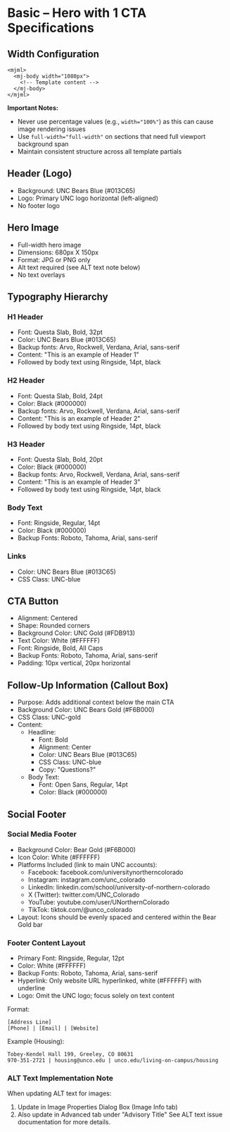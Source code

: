 # Basic – Hero with 1 CTA Specifications

## Width Configuration

```mjml
<mjml>
  <mj-body width="1080px">
    <!-- Template content -->
  </mj-body>
</mjml>
```

**Important Notes:**

- Never use percentage values (e.g., `width="100%"`) as this can cause image rendering issues
- Use `full-width="full-width"` on sections that need full viewport background span
- Maintain consistent structure across all template partials

## Header (Logo)

- Background: UNC Bears Blue (#013C65)
- Logo: Primary UNC logo horizontal (left-aligned)
- No footer logo

## Hero Image

- Full-width hero image
- Dimensions: 680px X 150px
- Format: JPG or PNG only
- Alt text required (see ALT text note below)
- No text overlays

## Typography Hierarchy

### H1 Header

- Font: Questa Slab, Bold, 32pt
- Color: UNC Bears Blue (#013C65)
- Backup fonts: Arvo, Rockwell, Verdana, Arial, sans-serif
- Content: "This is an example of Header 1"
- Followed by body text using Ringside, 14pt, black

### H2 Header

- Font: Questa Slab, Bold, 24pt
- Color: Black (#000000)
- Backup fonts: Arvo, Rockwell, Verdana, Arial, sans-serif
- Content: "This is an example of Header 2"
- Followed by body text using Ringside, 14pt, black

### H3 Header

- Font: Questa Slab, Bold, 20pt
- Color: Black (#000000)
- Backup fonts: Arvo, Rockwell, Verdana, Arial, sans-serif
- Content: "This is an example of Header 3"
- Followed by body text using Ringside, 14pt, black

### Body Text

- Font: Ringside, Regular, 14pt
- Color: Black (#000000)
- Backup Fonts: Roboto, Tahoma, Arial, sans-serif

### Links

- Color: UNC Bears Blue (#013C65)
- CSS Class: UNC-blue

## CTA Button

- Alignment: Centered
- Shape: Rounded corners
- Background Color: UNC Gold (#FDB913)
- Text Color: White (#FFFFFF)
- Font: Ringside, Bold, All Caps
- Backup Fonts: Roboto, Tahoma, Arial, sans-serif
- Padding: 10px vertical, 20px horizontal

## Follow-Up Information (Callout Box)

- Purpose: Adds additional context below the main CTA
- Background Color: UNC Bears Gold (#F6B000)
- CSS Class: UNC-gold
- Content:
  - Headline:
    - Font: Bold
    - Alignment: Center
    - Color: UNC Bears Blue (#013C65)
    - CSS Class: UNC-blue
    - Copy: "Questions?"
  - Body Text:
    - Font: Open Sans, Regular, 14pt
    - Color: Black (#000000)

## Social Footer

### Social Media Footer

- Background Color: Bear Gold (#F6B000)
- Icon Color: White (#FFFFFF)
- Platforms Included (link to main UNC accounts):
  - Facebook: facebook.com/universitynortherncolorado
  - Instagram: instagram.com/unc_colorado
  - LinkedIn: linkedin.com/school/university-of-northern-colorado
  - X (Twitter): twitter.com/UNC_Colorado
  - YouTube: youtube.com/user/UNorthernColorado
  - TikTok: tiktok.com/@unco_colorado
- Layout: Icons should be evenly spaced and centered within the Bear Gold bar

### Footer Content Layout

- Primary Font: Ringside, Regular, 12pt
- Color: White (#FFFFFF)
- Backup Fonts: Roboto, Tahoma, Arial, sans-serif
- Hyperlink: Only website URL hyperlinked, white (#FFFFFF) with underline
- Logo: Omit the UNC logo; focus solely on text content

Format:

```
[Address Line]
[Phone] | [Email] | [Website]
```

Example (Housing):

```
Tobey-Kendel Hall 199, Greeley, CO 80631
970-351-2721 | housing@unco.edu | unco.edu/living-on-campus/housing
```

### ALT Text Implementation Note

When updating ALT text for images:

1. Update in Image Properties Dialog Box (Image Info tab)
2. Also update in Advanced tab under "Advisory Title"
   See ALT text issue documentation for more details.
